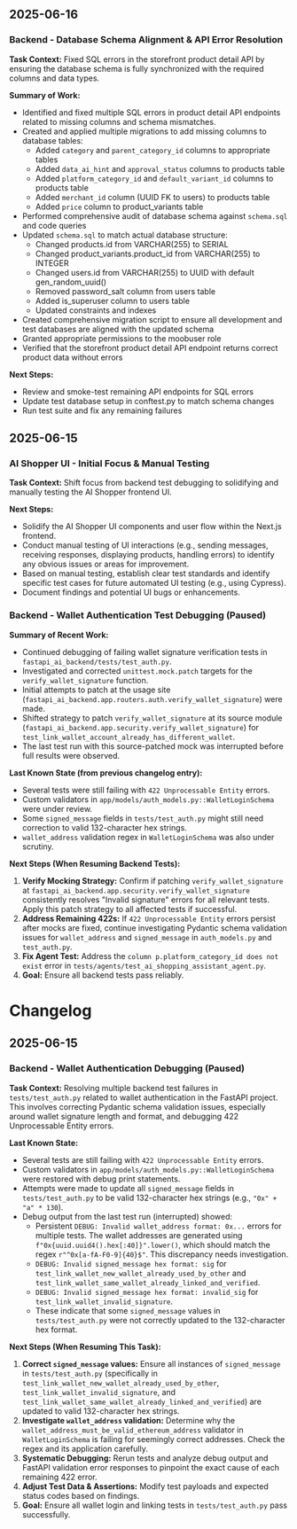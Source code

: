 ## 2025-06-16

### Backend - Database Schema Alignment & API Error Resolution

**Task Context:** Fixed SQL errors in the storefront product detail API by ensuring the database schema is fully synchronized with the required columns and data types.

**Summary of Work:**
- Identified and fixed multiple SQL errors in product detail API endpoints related to missing columns and schema mismatches.
- Created and applied multiple migrations to add missing columns to database tables:
  - Added `category` and `parent_category_id` columns to appropriate tables
  - Added `data_ai_hint` and `approval_status` columns to products table
  - Added `platform_category_id` and `default_variant_id` columns to products table
  - Added `merchant_id` column (UUID FK to users) to products table
  - Added `price` column to product_variants table
- Performed comprehensive audit of database schema against `schema.sql` and code queries
- Updated `schema.sql` to match actual database structure:
  - Changed products.id from VARCHAR(255) to SERIAL
  - Changed product_variants.product_id from VARCHAR(255) to INTEGER
  - Changed users.id from VARCHAR(255) to UUID with default gen_random_uuid()
  - Removed password_salt column from users table
  - Added is_superuser column to users table
  - Updated constraints and indexes
- Created comprehensive migration script to ensure all development and test databases are aligned with the updated schema
- Granted appropriate permissions to the moobuser role
- Verified that the storefront product detail API endpoint returns correct product data without errors

**Next Steps:**
- Review and smoke-test remaining API endpoints for SQL errors
- Update test database setup in conftest.py to match schema changes
- Run test suite and fix any remaining failures

## 2025-06-15

### AI Shopper UI - Initial Focus & Manual Testing

**Task Context:** Shift focus from backend test debugging to solidifying and manually testing the AI Shopper frontend UI.

**Next Steps:**
- Solidify the AI Shopper UI components and user flow within the Next.js frontend.
- Conduct manual testing of UI interactions (e.g., sending messages, receiving responses, displaying products, handling errors) to identify any obvious issues or areas for improvement.
- Based on manual testing, establish clear test standards and identify specific test cases for future automated UI testing (e.g., using Cypress).
- Document findings and potential UI bugs or enhancements.

### Backend - Wallet Authentication Test Debugging (Paused)

**Summary of Recent Work:**
- Continued debugging of failing wallet signature verification tests in `fastapi_ai_backend/tests/test_auth.py`.
- Investigated and corrected `unittest.mock.patch` targets for the `verify_wallet_signature` function.
- Initial attempts to patch at the usage site (`fastapi_ai_backend.app.routers.auth.verify_wallet_signature`) were made.
- Shifted strategy to patch `verify_wallet_signature` at its source module (`fastapi_ai_backend.app.security.verify_wallet_signature`) for `test_link_wallet_account_already_has_different_wallet`.
- The last test run with this source-patched mock was interrupted before full results were observed.

**Last Known State (from previous changelog entry):**
- Several tests were still failing with `422 Unprocessable Entity` errors.
- Custom validators in `app/models/auth_models.py::WalletLoginSchema` were under review.
- Some `signed_message` fields in `tests/test_auth.py` might still need correction to valid 132-character hex strings.
- `wallet_address` validation regex in `WalletLoginSchema` was also under scrutiny.

**Next Steps (When Resuming Backend Tests):**
1.  **Verify Mocking Strategy:** Confirm if patching `verify_wallet_signature` at `fastapi_ai_backend.app.security.verify_wallet_signature` consistently resolves "Invalid signature" errors for all relevant tests. Apply this patch strategy to all affected tests if successful.
2.  **Address Remaining 422s:** If `422 Unprocessable Entity` errors persist after mocks are fixed, continue investigating Pydantic schema validation issues for `wallet_address` and `signed_message` in `auth_models.py` and `test_auth.py`.
3.  **Fix Agent Test:** Address the `column p.platform_category_id does not exist` error in `tests/agents/test_ai_shopping_assistant_agent.py`.
4.  **Goal:** Ensure all backend tests pass reliably.

# Changelog

## 2025-06-15

### Backend - Wallet Authentication Debugging (Paused)

**Task Context:** Resolving multiple backend test failures in `tests/test_auth.py` related to wallet authentication in the FastAPI project. This involves correcting Pydantic schema validation issues, especially around wallet signature length and format, and debugging 422 Unprocessable Entity errors.

**Last Known State:**
- Several tests are still failing with `422 Unprocessable Entity` errors.
- Custom validators in `app/models/auth_models.py::WalletLoginSchema` were restored with debug print statements.
- Attempts were made to update all `signed_message` fields in `tests/test_auth.py` to be valid 132-character hex strings (e.g., `"0x" + "a" * 130`).
- Debug output from the last test run (interrupted) showed:
    - Persistent `DEBUG: Invalid wallet_address format: 0x...` errors for multiple tests. The wallet addresses are generated using `f"0x{uuid.uuid4().hex[:40]}".lower()`, which should match the regex `r"^0x[a-fA-F0-9]{40}$"`. This discrepancy needs investigation.
    - `DEBUG: Invalid signed_message hex format: sig` for `test_link_wallet_new_wallet_already_used_by_other` and `test_link_wallet_same_wallet_already_linked_and_verified`.
    - `DEBUG: Invalid signed_message hex format: invalid_sig` for `test_link_wallet_invalid_signature`.
    - These indicate that some `signed_message` values in `tests/test_auth.py` were not correctly updated to the 132-character hex format.

**Next Steps (When Resuming This Task):**
1.  **Correct `signed_message` values:** Ensure all instances of `signed_message` in `tests/test_auth.py` (specifically in `test_link_wallet_new_wallet_already_used_by_other`, `test_link_wallet_invalid_signature`, and `test_link_wallet_same_wallet_already_linked_and_verified`) are updated to valid 132-character hex strings.
2.  **Investigate `wallet_address` validation:** Determine why the `wallet_address_must_be_valid_ethereum_address` validator in `WalletLoginSchema` is failing for seemingly correct addresses. Check the regex and its application carefully.
3.  **Systematic Debugging:** Rerun tests and analyze debug output and FastAPI validation error responses to pinpoint the exact cause of each remaining 422 error.
4.  **Adjust Test Data & Assertions:** Modify test payloads and expected status codes based on findings.
5.  **Goal:** Ensure all wallet login and linking tests in `tests/test_auth.py` pass successfully.
